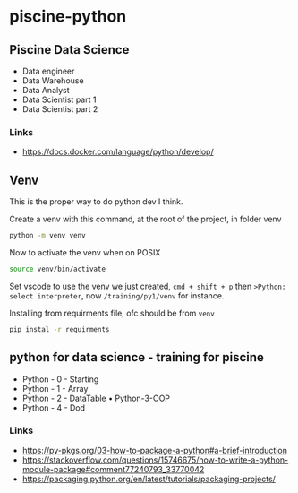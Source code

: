 # piscine-python

## Piscine Data Science 

- Data engineer
- Data Warehouse
- Data Analyst
- Data Scientist part 1
- Data Scientist part 2

### Links

 - https://docs.docker.com/language/python/develop/

## Venv

This is the proper way to do python dev I think.

Create a venv with this command, at the root of the project, in folder venv

```bash
python -m venv venv
```

Now to activate the venv when on POSIX
```bash
source venv/bin/activate
```

Set vscode to use the venv we just created, `cmd + shift + p` then `>Python: select interpreter`, now `/training/py1/venv` for instance.

Installing from requirments file, ofc should be from `venv`
```bash
pip instal -r requirments
```

## python for data science - training for piscine

- Python - 0 - Starting
- Python - 1 - Array
- Python - 2 - DataTable • Python-3-OOP
- Python - 4 - Dod

### Links
 
 - https://py-pkgs.org/03-how-to-package-a-python#a-brief-introduction
 - https://stackoverflow.com/questions/15746675/how-to-write-a-python-module-package#comment77240793_33770042
 - https://packaging.python.org/en/latest/tutorials/packaging-projects/

